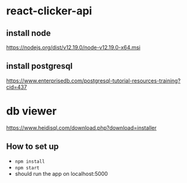 # react-clicker-api

## install node
https://nodejs.org/dist/v12.19.0/node-v12.19.0-x64.msi

## install postgresql
https://www.enterprisedb.com/postgresql-tutorial-resources-training?cid=437

# db viewer
https://www.heidisql.com/download.php?download=installer

## How to set up
* `npm install`
* `npm start`
* should run the app on localhost:5000
